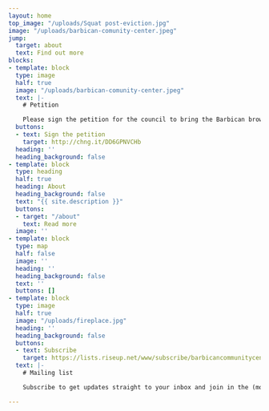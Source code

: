 ```yaml
---
layout: home
top_image: "/uploads/Squat post-eviction.jpg"
image: "/uploads/barbican-comunity-center.jpeg"
jump:
  target: about
  text: Find out more
blocks:
- template: block
  type: image
  half: true
  image: "/uploads/barbican-comunity-center.jpeg"
  text: |-
    # Petition

    Please sign the petition for the council to bring the Barbican brownfield site back into council ownership through a Compulsory Purchase Order.
  buttons:
  - text: Sign the petition
    target: http://chng.it/DD6GPNVCHb
  heading: ''
  heading_background: false
- template: block
  type: heading
  half: true
  heading: About
  heading_background: false
  text: "{{ site.description }}"
  buttons:
  - target: "/about"
    text: Read more
  image: ''
- template: block
  type: map
  half: false
  image: ''
  heading: ''
  heading_background: false
  text: ''
  buttons: []
- template: block
  type: image
  half: true
  image: "/uploads/fireplace.jpg"
  heading: ''
  heading_background: false
  buttons:
  - text: Subscribe
    target: https://lists.riseup.net/www/subscribe/barbicancommunitycentre
  text: |-
    # Mailing list

    Subscribe to get updates straight to your inbox and join in the (moderated) discussion

---
```

